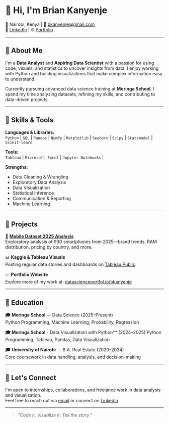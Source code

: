 # 👋 Hi, I'm Brian Kanyenje

📍 Nairobi, Kenya | 📧 bkanyenje@gmail.com  
🔗 [LinkedIn](https://www.linkedin.com/in/brian-kanyenje-bk/) | 🌐 [Portfolio](https://www.datascienceportfol.io/bkanyenje)

---

## 🧠 About Me

I'm a **Data Analyst** and **Aspiring Data Scientist** with a passion for using code, visuals, and statistics to uncover insights from data. I enjoy working with Python and building visualizations that make complex information easy to understand.  

Currently pursuing advanced data science training at **Moringa School**, I spend my time analyzing datasets, refining my skills, and contributing to data-driven projects.

---

## 💼 Skills & Tools

**Languages & Libraries:**  
`Python` | `SQL` | `Pandas` | `NumPy` | `Matplotlib` | `Seaborn` | `Scipy` | `Statsmodel` | `Scikit-learn`

**Tools:**  
`Tableau` | `Microsoft Excel` | `Jupyter Notebooks` | 

**Strengths:**  
- Data Cleaning & Wrangling  
- Exploratory Data Analysis  
- Data Visualization  
- Statistical Inference  
- Communication & Reporting
- Machine Learning

---

## 📂 Projects

📱 **[Mobile Dataset 2025 Analysis](https://www.kaggle.com/code/arthur254/mobile-dataset-2025)**  
Exploratory analysis of 930 smartphones from 2025—brand trends, RAM distribution, pricing by country, and more.

📊 **Kaggle & Tableau Visuals**  
Posting regular data stories and dashboards on [Tableau Public](https://public.tableau.com/app/profile/brian.arthur1141/vizzes).

📈 **Portfolio Website**  
Explore more of my work at: [datascienceportfol.io/bkanyenje](https://www.datascienceportfol.io/bkanyenje)

---

## 📘 Education

**🎓 Moringa School** — Data Science (2025–Present)  
Python Programming, Machine Learning, Probability, Regression

**🎓 Moringa School** - Data Visualization with Python** (2024–2025)
Python Programming, Tableau, Pandas, Data Visualization

**🎓 University of Nairobi** — B.A. Real Estate (2020–2024)  
Core coursework in data handling, analysis, and decision-making

---

## 🤝 Let's Connect

I'm open to internships, collaborations, and freelance work in data analysis and visualization.  
Feel free to reach out via [email](mailto:bkanyenje@gmail.com) or connect on [LinkedIn]([https://www.linkedin.com/in/brian-kanyenje-72818b358](https://www.linkedin.com/in/brian-kanyenje-bk/)).

---

> *"Code it. Visualize it. Tell the story."*
